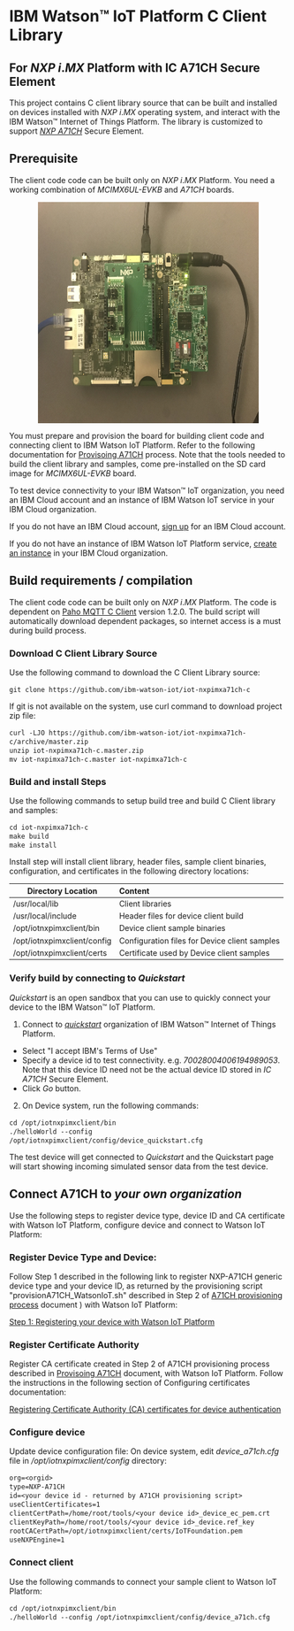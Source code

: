 # IBM Watson™ IoT Platform C Client Library 
## For _NXP i_._MX_ Platform with IC A71CH Secure Element

This project contains C client library source that can be built and installed on devices
installed with _NXP i_._MX_ operating system, and interact with  the IBM Watson™ Internet of 
Things Platform. The library is customized to support 
*[NXP A71CH](https://www.nxp.com/products/identification-and-security/authentication/plug-and-trust-the-fast-easy-way-to-deploy-secure-iot-connections:A71CH)* Secure Element.

## Prerequisite

The client code code can be built only on _NXP i_._MX_ Platform. You need a working 
combination of *MCIMX6UL-EVKB* and *A71CH* boards. 

<img src="images/nxpa71ch.jpg" alt="NXP MCIMX6UL-EVKB and A71CH Board" style="display:block;margin:auto;width:400px;height:400px;"/>

You must prepare and provision the board for building client code and connecting client 
to IBM Watson IoT Platform. Refer to the following documentation for 
[Provisoing A71CH](./provision_a71ch_for_watson_iot_demo.md) process.
Note that the tools needed to build the client library and samples, 
come pre-installed on the SD card image for *MCIMX6UL-EVKB* board.

To test device connectivity to your IBM Watson™ IoT organization, you need an
IBM Cloud account and an instance of IBM Watson IoT service in your IBM Cloud organization.

If you do not have an IBM Cloud account, [sign up](https://console.bluemix.net/registration/) for an IBM Cloud account.

If you do not have an instance of IBM Watson IoT Platform service, 
[create an instance](https://console.bluemix.net/catalog/services/internet-of-things-platform/)
in your IBM Cloud organization.

## Build requirements / compilation

The client code code can be built only on _NXP i_._MX_ Platform. The code is dependent on
[Paho MQTT C Client](http://www.eclipse.org/paho/clients/c/) version 1.2.0. The build
script will automatically download dependent packages, so internet access is a must
during build process.

### Download C Client Library Source

Use the following command to download the C Client Library source:

```
git clone https://github.com/ibm-watson-iot/iot-nxpimxa71ch-c
```

If git is not available on the system, use curl command to download project zip file:

```
curl -LJO https://github.com/ibm-watson-iot/iot-nxpimxa71ch-c/archive/master.zip
unzip iot-nxpimxa71ch-c.master.zip
mv iot-nxpimxa71ch-c.master iot-nxpimxa71ch-c
```

### Build and install Steps

Use the following commands to setup build tree and build C Client library and samples:

```
cd iot-nxpimxa71ch-c
make build
make install
```

Install step will install client library, header files, sample client binaries, configuration,
and certificates in the following directory locations:

| Directory Location | Content |
| ------------------ |:------- |
| /usr/local/lib | Client libraries |
| /usr/local/include | Header files for device client build |
| /opt/iotnxpimxclient/bin | Device client sample binaries |
| /opt/iotnxpimxclient/config | Configuration files for Device client samples |
| /opt/iotnxpimxclient/certs | Certificate used by Device client samples |

### Verify build by connecting to *Quickstart*

*Quickstart* is an open sandbox that you can use to quickly connect your device 
to the IBM Watson™ IoT Platform. 

1. Connect to *[quickstart](https://quickstart.internetofthings.ibmcloud.com/?cm_mc_uid=71367544061615028292336&cm_mc_sid_50200000=59540641520868549701#/)* organization of IBM Watson™ Internet of Things Platform.

* Select "I accept IBM's Terms of Use"
* Specify a device id to test connectivity. e.g. *70028004006194989053*. Note that this device ID 
need not be the actual device ID stored in *IC A71CH* Secure Element. 
* Click *Go* button.

2. On Device system, run the following commands:

```
cd /opt/iotnxpimxclient/bin
./helloWorld --config /opt/iotnxpimxclient/config/device_quickstart.cfg
```
The test device will get connected to *Quickstart* and the Quickstart page will start showing 
incoming simulated sensor data from the test device.


## Connect A71CH to *your own organization*

Use the following steps to register device type, device ID and CA certificate with Watson IoT
Platform, configure device and connect to Watson IoT Platform:

### Register Device Type and Device:

Follow Step 1 described in the following link to register NXP-A71CH generic device type 
and your device ID, as returned by the provisioning script "provisionA71CH_WatsonIoT.sh" 
described in Step 2 of 
[A71CH provisioning process](./provision_a71ch_for_watson_iot_demo.md) document ) 
with Watson IoT Platform:

[Step 1: Registering your device with Watson IoT Platform](https://console.bluemix.net/docs/services/IoT/iotplatform_task.html#iotplatform_task)


### Register Certificate Authority

Register CA certificate created in Step 2 of A71CH provisioning process described in 
[Provisoing A71CH](./provision_a71ch_for_watson_iot_demo.md) document, with Watson IoT Platform.
Follow the instructions in the following section of Configuring certificates documentation:

[Registering Certificate Authority (CA) certificates for device authentication](https://console.bluemix.net/docs/services/IoT/reference/security/set_up_certificates.html#set_up_certificates)

### Configure device

Update device configuration file: On device system, edit *device_a71ch.cfg* file in */opt/iotnxpimxclient/config* directory:

```
org=<orgid>
type=NXP-A71CH
id=<your device id - returned by A71CH provisioning script>
useClientCertificates=1
clientCertPath=/home/root/tools/<your device id>_device_ec_pem.crt
clientKeyPath=/home/root/tools/<your device id>_device.ref_key
rootCACertPath=/opt/iotnxpimxclient/certs/IoTFoundation.pem
useNXPEngine=1
```

### Connect client 

Use the following commands to connect your sample client to Watson IoT Platform:

```
cd /opt/iotnxpimxclient/bin
./helloWorld --config /opt/iotnxpimxclient/config/device_a71ch.cfg
```


